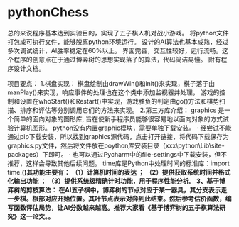 # pythonChess
  总的来说程序基本达到实验目的，实现了五子棋人机对战小游戏。
  将python文件打包成可执行文件，能够脱离python环境运行。
  设计的AI算法也基本成熟，经过多次调试统计，AI胜率稳定在60%以上。
  界面完善，交互性较好，运行流畅。这个程序的创意点在于通过博弈树的思想实现落子的算法，代码简洁易懂。
  附有程序设计文档。
  
 项目要点：
 1.棋盘实现：
 棋盘绘制由drawWin()和init()来实现，棋子落子由manPlay()来实现，响应事件的处理也在这个类中添加监视器并处理，
 游戏的控制和设置在whoStart()和Restart()中实现，游戏胜负的判定由go()方法和棋势扫描、排序和评估等分别调用它们的方法来实现。
 2.第三方库介绍：
 graphics 是一个简单的面向对象的图形库, 旨在使新手程序员能够很容易地以面向对象的方式试验计算机图形。
    python没有内置graphic模块，需要单独下载安装。
    ·  经尝试不能通过pip下载安装，所以找到graphics源代码，点击打开链接，将代码下载保存为graphics.py文件，然后将文件放在poython库安装目录（xxx\python\Lib\site-packages）下即可。
    ·  也可以通过Pycharm中的file-settings中下载安装，但不推荐，这样会导致其他后续问题。
 time库是Python中处理时间的标准库：import time.<b>()其功能主要有：
    （1）计算机时间的表达 ；
    （2）提供获取系统时间并格式化输出功能 ；
    （3）提供系统级精确计时功能，用于程序性能分析。
  3、基于博弈树的剪枝算法：
     在AI五子棋中，博弈树的节点对应于某一器具，其分支表示走一步棋。根部对应开始位置。其叶节点表示对弈到此结束。然后参考估价函数，编写函数评估局势，让AI分数越来越高。推荐大家看《基于博弈树的五子棋算法研究》这一论文。。
